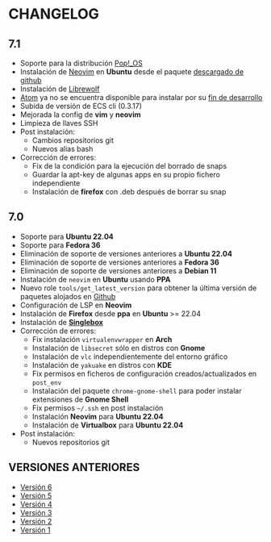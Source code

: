 # CHANGELOG

## 7.1

- Soporte para la distribución [Pop!_OS](https://pop.system76.com/)
- Instalación de [Neovim](https://neovim.io/) en **Ubuntu** desde el paquete [descargado de github](https://github.com/neovim/neovim/releases/latest)
- Instalación de [Librewolf](https://librewolf.net/)
- [Atom](https://atom.io/) ya no se encuentra disponible para instalar por su [fin de desarrollo](https://www.genbeta.com/desarrollo/github-anuncia-muerte-editor-codigo-atom-15-diciembre-su-atencion-se-centrara-vs-code)
- Subida de versión de ECS cli (0.3.17)
- Mejorada la config de **vim** y **neovim**
- Limpieza de llaves SSH
- Post instalación:
  - Cambios repositorios git
  - Nuevos alias bash
- Corrección de errores:
  - Fix de la condición para la ejecución del borrado de snaps
  - Guardar la apt-key de algunas apps en su propio fichero independiente
  - Instalación de **firefox** con .deb después de borrar su snap

## 7.0

- Soporte para **Ubuntu 22.04**
- Soporte para **Fedora 36**
- Eliminación de soporte de versiones anteriores a **Ubuntu 22.04**
- Eliminación de soporte de versiones anteriores a **Fedora 36**
- Eliminación de soporte de versiones anteriores a **Debian 11**
- Instalación de `neovim` en **Ubuntu** usando __PPA__
- Nuevo role `tools/get_latest_version` para obtener la última versión de paquetes alojados en [Github](https://github.com)
- Configuración de LSP en **Neovim**
- Instalación de **Firefox** desde __ppa__ en **Ubuntu** >= 22.04
- Instalación de [**Singlebox**](https://webcatalog.io/singlebox/)
- Corrección de errores:
  - Fix instalación `virtualenvwrapper` en **Arch**
  - Instalación de `libsecret` sólo en distros con **Gnome**
  - Instalación de `vlc` independientemente del entorno gráfico
  - Instalación de `yakuake` en distros con **KDE**
  - Fix permisos en ficheros de configuración creados/actualizados en `post_env`
  - Instalación del paquete `chrome-gnome-shell` para poder instalar extensiones de **Gnome Shell**
  - Fix permisos `~/.ssh` en post instalación
  - Instalación **Neovim** para **Ubuntu 22.04**
  - Instalación de **Virtualbox** para **Ubuntu 22.04**
- Post instalación:
  - Nuevos repositorios git

## VERSIONES ANTERIORES

- [Versión 6](changelog/v6.md)
- [Versión 5](changelog/v5.md)
- [Versión 4](changelog/v4.md)
- [Versión 3](changelog/v3.md)
- [Versión 2](changelog/v2.md)
- [Versión 1](changelog/v1.md)
